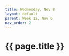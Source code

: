 ```yaml
---
title: Wednesday, Nov 8
layout: default
parent: Week 12, Nov 6
nav_order: 2
---
```


# {{ page.title }}

